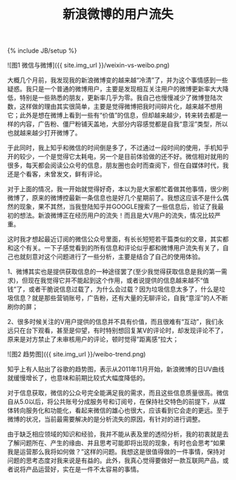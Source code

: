 ﻿---
layout: post
title: 新浪微博的用户流失
description: "新浪微博的用户流失"
category: 随笔 
tags: [微博, 微信, 用户流失, 信息过载]
---
{% include JB/setup %}

![图1 微信与微博]({{ site.img_url }}/weixin-vs-weibo.png)

大概几个月前，我发现我的新浪微博变的越来越“冷清”了，并为这个事情感到一些疑惑。我只是一个普通的微博用户，主要是发现相互关注用户的微博更新率大大降低，特别是一些熟悉的朋友，更新率几乎为零。我自己也慢慢减少了微博登陆次数，这样做的理由其实很简单，主要是觉得微博把我时间碎片化，越来越不想用它；此外是想在微博上看到一些有“价值”的信息，但却越来越少，转来转去都是一样的内容，广告粉、僵尸粉铺天盖地，大部分内容感觉都是自我“意淫”类型，所以也就越来越少打开微博了。

于此同时，我上知乎和微信的时间倒是多了，不过通过一段时间的使用，手机知乎开的较少，一个是觉得它太耗电，另一个是目前体验做的还不好。微信相对就用的很多，每天都会阅读公众号的信息，朋友圈也会时而查阅下，但在自媒体时代，我还是个看客，未曾发文，鲜有评论。

对于上面的情况，我一开始就觉得好奇，本以为是大家都忙着做其他事情，很少刷微博了，原来的微博控最新一条信息也是好几个星期前了。我想这应该不是什么偶然的现象，果不其然，当我登陆知乎并GOOGLE搜索了一些信息后，验证了我最初的想法。新浪微博正在经历用户的流失！而且是大V用户的流失，情况比较严重。

这时我才想起最近订阅的微信公众号里面，有长长短短若干篇类似的文章，其实都和这个有关。一下子感觉看到的所有信息和评论似乎都和微博用户流失有关了，自己也就刻意对这个问题进行了一些分析，主要是结合了自己的使用体验。

1、微博其实也是提供获取信息的一种途径罢了(至少我觉得获取信息是我的第一需求)，但现在我觉得它并不能起到这个作用，或者说提供的信息越来越不“值钱”了，或者干脆说信息过载了，为什么会过载？因为垃圾信息太多了，什么是垃圾信息？就是那些营销账号，广告粉，还有大量的无聊评论，自我“意淫”的人不断刷你的屏；

2、很多时候关注的V用户提供的信息并不具有价值，而且很难有“互动”，我们永远只在台下观看，甚至是仰望，有时特别想回复某V的评论时，却发现评论不了，原来是对方禁止了未审核用户的评论，顿时觉得”距离感“拉大；

![图2 趋势图]({{ site.img_url }}/weibo-trend.png)

知乎上有人贴出了谷歌的趋势图，表示从2011年11月开始，新浪微博的日UV曲线就缓慢增长了，也意味和前期比较式大幅度降低的。

对于信息获取，微信的公众号完全能满足我的需求，而且这些信息质量很高。微信自从5.0以后，将公共账号分成服务号和订阅号，在保持社交特色的前提下，从媒体转向服务化和功能化，看起来微信的雄心也很大，应该看到它会走的更远。至于微博的状况，当前最需要解决的是分析流失的原因，有针对的进行调整。

由于缺乏相应领域的知识和经验，我并不能从表及里的透彻分析，我的初衷就是去了解问题所在、产生的缘由、并且思考可能即将出现的现象，有时也会思考“如果我是运营那么我将如何做？”这样的问题。我想这是很值得做的一件事情，保持对问题的思考态度对我来说是有益的。此外，我真心觉得要做好一款互联网产品，或者说将产品运营好，实在是一件不太容易的事情。
